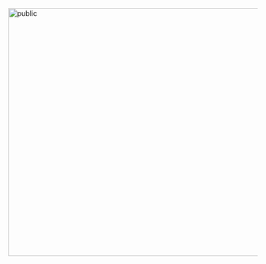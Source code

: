 
<img width="1354" height="502" alt="public" src="https://github.com/user-attachments/assets/45069329-dbe8-4af9-9c44-db3d74c848d0" />
